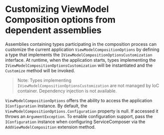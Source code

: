 # Customizing ViewModel Composition options from dependent assemblies

Assemblies containing types participating in the composition process can customize the current application `ViewModelCompositionOptions` by defining a type that implements the `IViewModelCompositionOptionsCustomization` interface. At runtime, when the application starts, types implementing the `IViewModelCompositionOptionsCustomization` will be instantiated and the `Customize` method will be invoked.

> Note: Types implementing `IViewModelCompositionOptionsCustomization` are not managed by IoC container. Dependency injection is not available.

`ViewModelCompositionOptions` offers the ability to access the application `IConfiguration` instance. By default, the `ViewModelCompositionOptions.Configuration` property is null. If accessed it throws an `ArgumentException`. To enable configuration support, pass the `IConfiguration` instance when configuring ServiceComposer via the  `AddViewModelComposition` extension method.
